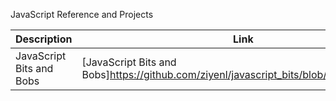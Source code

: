 JavaScript Reference and Projects


| Description              | Link                                                                                   | 
|--------------------------|----------------------------------------------------------------------------------------|
| JavaScript Bits and Bobs | [JavaScript Bits and Bobs]https://github.com/ziyenl/javascript_bits/blob/main/NOTES.md |
